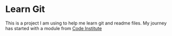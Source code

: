 # Learn Git

This is a project I am using to help me learn git and readme files.
My journey has started with a module from [Code Institute](https://codeinstitute.net)
